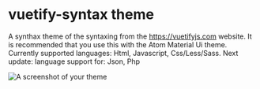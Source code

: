 # vuetify-syntax theme

A synthax theme of the syntaxing from the https://vuetifyjs.com website.
It is recommended that you use this with the Atom Material Ui theme.
Currently supported languages: Html, Javascript, Css/Less/Sass.
Next update: language support for: Json, Php

![A screenshot of your theme](https://vuetifyjs.com/static/doc-images/logo.svg)

